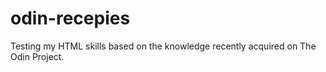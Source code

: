 # odin-recepies
Testing my HTML skills based on the knowledge recently  acquired on The Odin Project.